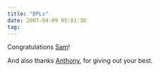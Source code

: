 ```yaml
---
title: "DPLs"
date: 2007-04-09 05:01:30
tag: 
---
```

<p align="left">Congratulations <a href="http://www.us.debian.org/vote/2007/vote_001" target="_blank">Sam</a>!</p>
<p align="left">And also thanks <a href="http://www.us.debian.org/vote/2006/vote_002" target="_blank">Anthony</a>, for giving out your best.</p>
